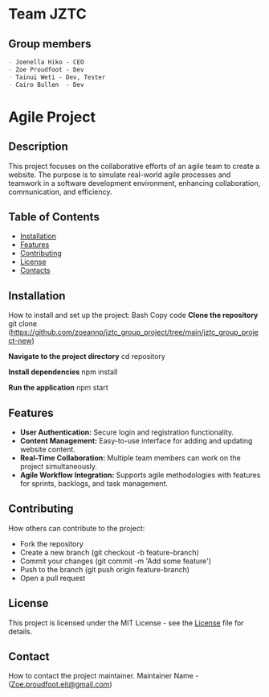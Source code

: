 # **Team JZTC**

## Group members
~~~md
- Joenella Hiko - CEO
- Zoe Proudfoot - Dev
- Tainui Weti - Dev, Tester
- Cairo Bullen  - Dev
~~~

# Agile Project
## Description
This project focuses on the collaborative efforts of an agile team to create a website. The purpose is to simulate real-world agile processes and teamwork in a software development environment, enhancing collaboration, communication, and efficiency.

## Table of Contents
- [Installation](#installation)
- [Features](#features)
- [Contributing](#contributing)
- [License](#license)
- [Contacts](#Contacts)

## Installation
How to install and set up the project:
Bash
Copy code
**Clone the repository**
git clone 
(https://github.com/zoeannp/jztc_group_project/tree/main/jztc_group_project-new)

**Navigate to the project directory**
cd repository

**Install dependencies**
npm install

**Run the application**
npm start

## Features
* **User Authentication:** Secure login and registration functionality.
* **Content Management:** Easy-to-use interface for adding and updating website content.
* **Real-Time Collaboration:** Multiple team members can work on the project simultaneously.
* **Agile Workflow Integration:** Supports agile methodologies with features for sprints, backlogs, and task management.

## Contributing

How others can contribute to the project:

* Fork the repository
* Create a new branch (git checkout -b feature-branch)
* Commit your changes (git commit -m 'Add some feature')
* Push to the branch (git push origin feature-branch)
* Open a pull request

## License
This project is licensed under the MIT License - see the [License](#license) file for details.

## Contact
How to contact the project maintainer.
Maintainer Name - (Zoe.proudfoot.eit@gmail.com)





